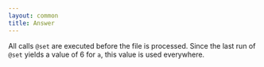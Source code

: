 ```yaml
---
layout: common
title: Answer
---
```

All calls `@set` are executed before the file is processed.  Since the last run of `@set` yields a value of 6 for `a`, this value is used everywhere.
